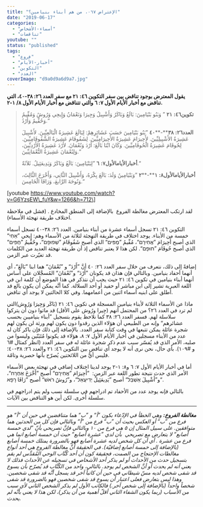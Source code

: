 ```yaml
---
title: "الإعتراض ٠٦٧، من هم أبناء بنيامين؟"
date: "2019-06-17"
categories: 
  - "أسماء-الأشخاص"
  - "تناقضات"
youtube: ""
status: "published"
tags: 
  - "فروع"
  - "أخبار-الأيام"
  - "التكوين"
  - "العدد"
coverImage: "d9a0d9a6d9a7.jpg"
---
```


**يقول المعترض بوجود تناقض بين سفر التكوين ٤٦: ٢١ مع سفر العدد ٢٦: ٣٨-٤٠، التي تناقض مع أخبار الأيام الأول ٧: ٦ والتي تتناقض مع أخبار الأيام الأول ٨/ ١-٢.**

> **تكوين****٤٦****:** **٢١** ” وَبَنُو بَنْيَامِينَ: بَالَعُ وَبَاكَرُ وَأَشْبِيلُ وَجِيرَا وَنَعْمَانُ وَإِيحِي وَرُوشُ وَمُفِّيمُ وَحُفِّيمُ وَأَرْدُ.“
> 
> **العدد****٢٦****:** **٣٨****\-****٤٠** ”بَنُو بَنْيَامِينَ حَسَبَ عَشَائِرِهِمْ: لِبَالَعَ عَشِيرَةُ الْبَالَعِيِّينَ. لأَشْبِيلَ عَشِيرَةُ الأَشْبِيلِيِّينَ. لأَحِيرَامَ عَشِيرَةُ الأَحِيرَامِيِّينَ. لِشَفُوفَامَ عَشِيرَةُ الشَّفُوفَامِيِّينَ. لِحُوفَامَ عَشِيرَةُ الْحُوفَامِيِّينَ. وَكَانَ ابْنَا بَالَعَ: أَرْدَ وَنُعْمَانَ. لأَرْدَ عَشِيرَةُ الأَرْدِيِّينَ، وَلِنُعْمَانَ عَشِيرَةُ النُّعْمَانِيِّينَ.“
> 
> **أخبار****الأيام****الأول****٧****:** **٦** ”لِبَنْيَامِينَ: بَالَعُ وَبَاكَرُ وَيَدِيعَئِيلُ. ثَلاَثَةٌ.“
> 
> **أخبار****الأيام****الأول****٨****:** **١****\-****٢** ”وَبَنْيَامِينُ وَلَدَ: بَالَعَ بِكْرَهُ، وَأَشْبِيلَ الثَّانِي، وَأَخْرَخَ الثَّالِثَ، وَنُوحَةَ الرَّابعَ، وَرَافَا الْخَامِسَ.“

\[youtube https://www.youtube.com/watch?v=G6YzsEW\_fuY&w=1266&h=712\]

لقد ارتكب المعترض مغالطة الفروع  بالإضافة إلى المنطق المخادع . (فشل في ملاحظة اختلاف طريقة تهجئة الأسماء).

التكوين ٤٦: ٢١ تسجل أسماء عشرة من أبناء بنيامين. العدد ٢٦: ٣٨-٤٠ تسجل أسماء خمسة من الأبناء. يوجد اختلاف في طريقة التهجئة لثلاثة من الأسماء وهم: إيحي ”אֵחִי“ الذي أصبح أَحِيرَامَ ”אֲחִירָם“، مُفِّيمُ ”מֻפִּים“ الذي أصبح شَفُوفَامَ ”שְׁפוּפָם“، وحُفِّيمُ ”חֻפִּים“ الذي أصبح حُوفَامَ ”חוּפָם“. لكن هذا لا يعتبر تناقض إذ أن طريقة تهجئة العديد من الكلمات قد تغيّرت عبر الزمن.

إضافةً إلى ذلك، نتعرف من خلال سفر العدد ٢٦: ٤٠ أنَّ ”أَرْدَ“ و ”نُعْمَانَ“ هما ابنا ”بَالَعَ“، أي أنهما أحفاد بنيامين. وبالتالي فإن هذان قد يكونان ”أَرْدَ“ و”نُعْمَانَ“ المُسجَّلان على أساس أنهما أبناء بنيامين في تكوين ٤٦: ٢١ حيث يجب أن نتذكر في هذا الموضع أن كلمة ابن في اللغة العبرية تشير إلى ابن مباشر أو حفيد أو أحد السلالة. كما أنَّه يمكن أن يكون بالع قد أطلق على ابنيه أسماء اثنين من أعمامهما. وفي كلا الحالتين لا يوجد أي تناقض.

ماذا عن الأسماء الثلاثة لأبناء بنيامين المسجلة في تكوين ٤٦: ٢١ (بَاكَر وَجِيرَا وَرُوش)التي لم ترد في العدد ٢٦؟ من المحتمل أنهم (جِيرا ورُوش على الأقل) قد ماتوا دون أن يتركوا سلاسلة لهم. فسفر العدد ٢٦: ٣٨ كما نلاحظ يقوم بتسجيل ”أبناء بنياميبن بحسب عشائرهم“ وإنه من الطبيعي أن هؤلاء الذين رقدوا دون يكون لهم ورثة لن يكون لهم شجرة عائلة يمكن تتبعها في وقت كتابة سفر العدد. بالإضافة إلى ذلك فإن باكر كان له عدد من الأبناء مسجلين في أخبار الأيام الأول ٧: ٨، هؤلاء قد يكونوا مُتَبَنّين وليسوا من صلبه، الأمر الذي قد يُفسّر سبب عدم ذكر شجرة عائلة له في سفر العدد (انظر كمثال #٦ و #١٠٩). بأي حال، نحن نرى أنه لا يوجد أي تناقض بين التكوين ٤٦: ٢١ والعدد ٢٦: ٣٨-٤٠؛ فليس أيٌّ من اللائحتين يُصرّح بأنها حصرية وتامّة.

أما في أخبار الأيام الأول ٧: ٦ و٨: ١-٢ يوجد لدينا اختلاف إضافي في تهجئة بعض الأسماء الأمر الذي حدث نتيجة تطور اللغة عبر الزمن:  ”أَحِيرَامَ ”אֲחִירָם“ أصبح ”أَخْرَخَ אַחְרַח“، و”أَشْبِيلَ אַשְׁבֵּל“ أصبح ”يَدِيعَئِيلُ יְדִיעֲאֵל“، و”رُوشُ רֹאשׁ“ أصبح ”رَافَا רָפָא“.

بالتالي فإنه يوجد عدد من الأحفاد تم ادراجهم في سلسلة نسب ولم يتم ادراجهم في سلسلة أُخرى. لكن أين هو التناقض بين الآيات.

* * *

_**مغالطة الفروع:** وهي الخطأ في الإدّعاء بكون ”أ“ و ”ب“ هما متناقضين في حين أن ”أ“ هو فرع من ”ب“ أو العكس بحيث أن ”ب“ فرع من ”أ“ وبالتالي فإن كل من الحدثين هما متوافقين. على سبيل المثال إن ٥ هي فرع من ١٠ وبالتالي فإنَّ تصريحي بأنّ ”لدي خمسة أصابع“ لا يتعارض مع تصريحي  بأن لدي ”عشرة أصابع“ حيث أن خمسة أصابع انما هي فرع من عشرة . أي أن كل شخص لديه عشرة أصابع فهو بالضرورة يمتلك خمسة أصابع (بالإضافة إلى خمسة أصابع إضافيّة). في الحقيقة أنَّ مغالطة الفروع هي أحد أنواع مغالطات الإحتجاج من الصمت، فحقيقة كون أن أحد كُتَّاب الوحي المُقدَّس لم يقم بتسجيل حدث من الأحداث أو لم يذكر أحد الأشخاص في تسجيله عن الأحداث فذلك لا يعني أنه لم يحدث أو أنَّ الشخص لم يوجد. بالتالي، واحد من الكُتَّاب قد يُصرّح بأن يسوع قد شفى شخص لديه مسّ شيطاني في حين أن كاتباً آخر قد يسجل أنَّه قد شفى شخصين. وهذا ليس بتعارض فعلى اعتبار أن يسوع قد شفى شخصين فهو بالضرورة قد شفى شخصاً واحداً (بالإضافة إلى شخص آخر.) فالكاتب الأول لم يذكر الشخص الثاني لأي سبب من الأسباب (ربما يكون الشفاء الثاني أقلّ أهمية من أن يذكر)، لكن هذا لا يعني بأنَّه لم يحدث._

